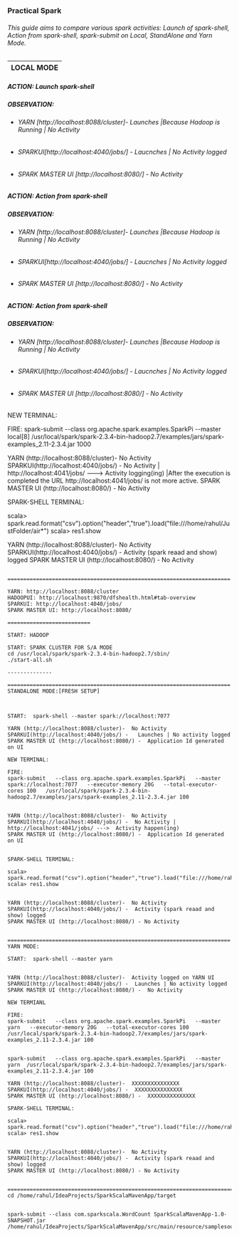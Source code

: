 ### Practical Spark
###### This guide aims to compare various spark activities: Launch of spark-shell, Action from spark-shell, spark-submit on Local, StandAlone and Yarn Mode.


| LOCAL MODE |
|---|


##### ACTION: Launch spark-shell
##### OBSERVATION:  
 - ###### YARN [http://localhost:8088/cluster]- Launches |Because Hadoop is Running | No Activity
 
 - ###### SPARKUI[http://localhost:4040/jobs/] - Laucnches | No Activity logged
 
 - ###### SPARK MASTER UI [http://localhost:8080/] -  No Activity
 
##### ACTION: Action from spark-shell
##### OBSERVATION:  
 - ###### YARN [http://localhost:8088/cluster]- Launches |Because Hadoop is Running | No Activity
 
 - ###### SPARKUI[http://localhost:4040/jobs/] - Laucnches | No Activity logged
 
 - ###### SPARK MASTER UI [http://localhost:8080/] -  No Activity

##### ACTION: Action from spark-shell
##### OBSERVATION: 
 - ###### YARN [http://localhost:8088/cluster]- Launches |Because Hadoop is Running | No Activity
 
 - ###### SPARKUI[http://localhost:4040/jobs/] - Laucnches | No Activity logged
 
 - ###### SPARK MASTER UI [http://localhost:8080/] -  No Activity
 
 
NEW TERMINAL: 
 
FIRE: spark-submit   --class org.apache.spark.examples.SparkPi   --master local[8]   /usr/local/spark/spark-2.3.4-bin-hadoop2.7/examples/jars/spark-examples_2.11-2.3.4.jar   1000
 
YARN (http://localhost:8088/cluster)-  No Activity
SPARKUI(http://localhost:4040/jobs/) - No Activity | http://localhost:4041/jobs/ --->  Activity logging(ing) |After the execution is completed the URL http://localhost:4041/jobs/ is not more active.
SPARK MASTER UI (http://localhost:8080/) -  No Activity
 
SPARK-SHELL TERMINAL:
 
scala> spark.read.format("csv").option("header","true").load("file:///home/rahul/JustFolder/air*")
scala> res1.show
 
  
YARN (http://localhost:8088/cluster)-  No Activity
SPARKUI(http://localhost:4040/jobs/) - Activity (spark reaad and show) logged
SPARK MASTER UI (http://localhost:8080/) -  No Activity
 
 
 
 ```
 
======================================================================
 
YARN: http://localhost:8088/cluster
HADOOPUI: http://localhost:9870/dfshealth.html#tab-overview
SPARKUI: http://localhost:4040/jobs/
SPARK MASTER UI: http://localhost:8080/ 

==========================

START: HADOOP

START: SPARK CLUSTER FOR S/A MODE
cd /usr/local/spark/spark-2.3.4-bin-hadoop2.7/sbin/
./start-all.sh

--------------
 
======================================================================
 STANDALONE MODE:[FRESH SETUP]



START:  spark-shell --master spark://localhost:7077
 
YARN (http://localhost:8088/cluster)-  No Activity
SPARKUI(http://localhost:4040/jobs/) -   Launches | No activity logged
SPARK MASTER UI (http://localhost:8080/) -  Application Id generated on UI
 
NEW TERMINAL:
 
FIRE:  
spark-submit   --class org.apache.spark.examples.SparkPi   --master spark://localhost:7077   --executor-memory 20G   --total-executor-cores 100   /usr/local/spark/spark-2.3.4-bin-hadoop2.7/examples/jars/spark-examples_2.11-2.3.4.jar 100

 
YARN (http://localhost:8088/cluster)-  No Activity
SPARKUI(http://localhost:4040/jobs/) -  No Activity | http://localhost:4041/jobs/ --->  Activity happen(ing)
SPARK MASTER UI (http://localhost:8080/) -  Application Id generated on UI
 
  
SPARK-SHELL TERMINAL:

scala> spark.read.format("csv").option("header","true").load("file:///home/rahul/JustFolder/air*")
scala> res1.show
 
 
YARN (http://localhost:8088/cluster)-  No Activity
SPARKUI(http://localhost:4040/jobs/) -  Activity (spark reaad and show) logged
SPARK MASTER UI (http://localhost:8080/) - No Activity   

 
 ======================================================================
 YARN MODE:
 
START:  spark-shell --master yarn
 
 
YARN (http://localhost:8088/cluster)-  Activity logged on YARN UI
SPARKUI(http://localhost:4040/jobs/) -  Launches | No activity logged 
SPARK MASTER UI (http://localhost:8080/) -  No Activity   
 
NEW TERMIANL
 
FIRE:  
spark-submit   --class org.apache.spark.examples.SparkPi   --master yarn   --executor-memory 20G   --total-executor-cores 100   /usr/local/spark/spark-2.3.4-bin-hadoop2.7/examples/jars/spark-examples_2.11-2.3.4.jar 100


spark-submit   --class org.apache.spark.examples.SparkPi   --master yarn  /usr/local/spark/spark-2.3.4-bin-hadoop2.7/examples/jars/spark-examples_2.11-2.3.4.jar 100
 
YARN (http://localhost:8088/cluster)-  XXXXXXXXXXXXXXX
SPARKUI(http://localhost:4040/jobs/) -  XXXXXXXXXXXXXXX
SPARK MASTER UI (http://localhost:8080/) -  XXXXXXXXXXXXXXX
  
SPARK-SHELL TERMINAL:

scala> spark.read.format("csv").option("header","true").load("file:///home/rahul/JustFolder/air*")
scala> res1.show
 
 
YARN (http://localhost:8088/cluster)-  No Activity
SPARKUI(http://localhost:4040/jobs/) -  Activity (spark reaad and show) logged
SPARK MASTER UI (http://localhost:8080/) - No Activity    
 
 
=============================================================================================================================
cd /home/rahul/IdeaProjects/SparkScalaMavenApp/target


spark-submit --class com.sparkscala.WordCount SparkScalaMavenApp-1.0-SNAPSHOT.jar /home/rahul/IdeaProjects/SparkScalaMavenApp/src/main/resource/samplesource.txt
```
